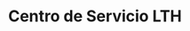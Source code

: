 ---
title: "Centro de Servicio LTH"
url: /ciudad-de-guatemala/centro-de-servicio-lth/
shop: reparación de automóviles
---